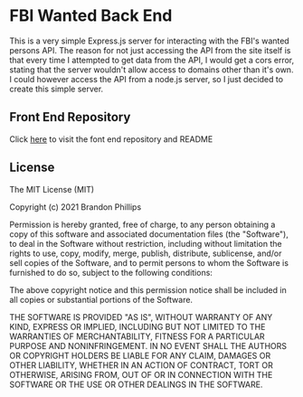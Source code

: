 # FBI Wanted Back End
This is a very simple Express.js server for interacting with the FBI's wanted persons API.  The reason for not just accessing the API from the site itself is that every time I attempted to get data from the API, I would get a cors error, stating that the server wouldn't allow access to domains other than it's own.  I could however access the API from a node.js server, so I just decided to create this simple server.

## Front End Repository
Click [here](https://github.com/BrandonP321/fbi-wanted) to visit the font end repository and README

## License
The MIT License (MIT)

Copyright (c) 2021 Brandon Phillips

Permission is hereby granted, free of charge, to any person obtaining a copy of this software and associated documentation files (the "Software"), to deal in the Software without restriction, including without limitation the rights to use, copy, modify, merge, publish, distribute, sublicense, and/or sell copies of the Software, and to permit persons to whom the Software is furnished to do so, subject to the following conditions:

The above copyright notice and this permission notice shall be included in all copies or substantial portions of the Software.

THE SOFTWARE IS PROVIDED "AS IS", WITHOUT WARRANTY OF ANY KIND, EXPRESS OR IMPLIED, INCLUDING BUT NOT LIMITED TO THE WARRANTIES OF MERCHANTABILITY, FITNESS FOR A PARTICULAR PURPOSE AND NONINFRINGEMENT. IN NO EVENT SHALL THE AUTHORS OR COPYRIGHT HOLDERS BE LIABLE FOR ANY CLAIM, DAMAGES OR OTHER LIABILITY, WHETHER IN AN ACTION OF CONTRACT, TORT OR OTHERWISE, ARISING FROM, OUT OF OR IN CONNECTION WITH THE SOFTWARE OR THE USE OR OTHER DEALINGS IN THE SOFTWARE.